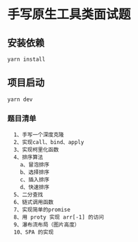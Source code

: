 # 手写原生工具类面试题

## 安装依赖
```
yarn install
```

## 项目启动
```
yarn dev
```

### 题目清单
```
  1、手写一个深度克隆
  2、实现call、bind、apply
  3、实现柯里化函数
  4、排序算法
    a、冒泡排序
    b、选择排序
    c、插入排序
    d、快速排序
  5、二分查找
  6、链式调用函数
  7、实现简单的promise
  8、用 proty 实现 arr[-1] 的访问
  9、瀑布流布局（图片高度）
  10、SPA 的实现
```